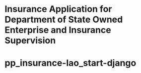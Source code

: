 # Insurance Application for Department of State Owned Enterprise and Insurance Supervision
# pp_insurance-lao_start-django
